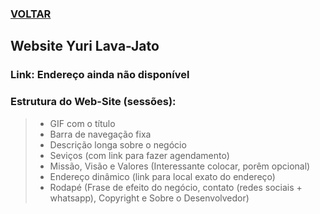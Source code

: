 ### [VOLTAR](https://github.com/ThiagoSousa81/Yuri-Lava-Jato/tree/main#readme)
## Website Yuri Lava-Jato

### Link: Endereço ainda não disponível

### Estrutura do Web-Site (sessões): 

> - GIF com o título
> - Barra de navegação fixa
> - Descrição longa sobre o negócio
> - Seviços (com link para fazer agendamento)
> - Missão, Visão e Valores (Interessante colocar, porêm opcional)
> - Endereço dinâmico (link para local exato do endereço)
> - Rodapé (Frase de efeito do negócio, contato (redes sociais + whatsapp), Copyright e Sobre o Desenvolvedor)
